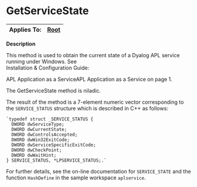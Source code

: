 




<h1 class="heading"><span class="name">GetServiceState</span></h1>

| Applies To: | [Root](./root.md) |
| --- | ---  |


**Description**


This method is used to obtain the current state of a Dyalog APL service running under Windows. See  
Installation & Configuration Guide: 

APL Application as a ServiceAPL Application as a Service on page 1.


The GetServiceState method is niladic.


The result of the method is a 7-element numeric vector corresponding to the `SERVICE_STATUS` structure which is described in C++ as follows:
```apl
`typedef struct _SERVICE_STATUS {
  DWORD dwServiceType;
  DWORD dwCurrentState;
  DWORD dwControlsAccepted;
  DWORD dwWin32ExitCode;
  DWORD dwServiceSpecificExitCode;
  DWORD dwCheckPoint;
  DWORD dwWaitHint;
} SERVICE_STATUS, *LPSERVICE_STATUS;.`
```






For further details, see the on-line documentation for `SERVICE_STATE` and the function `HashDefine` in the sample workspace `aplservice`.


